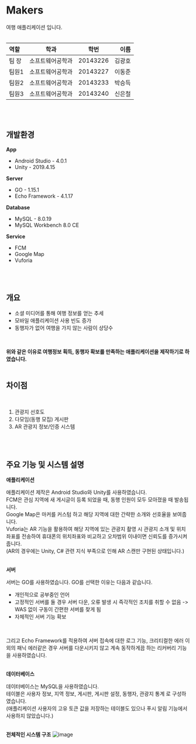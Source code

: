 # Makers

 여행 애플리케이션 입니다.
 <br>
 <br>
 
 | 역할 | 학과 | 학번 | 이름 |
| :- | - | :-: | -: |
| 팀 장 | 소프트웨어공학과 | 20143226 | 김광호 |
| 팀원1 | 소프트웨어공학과 | 20143227 | 이동준 |
| 팀원2 | 소프트웨어공학과 | 20143233 | 박승득 |
| 팀원3 | 소프트웨어공학과 | 20143240 | 신은철 |
 <br>
 <br>
 
 ## 개발환경
 
 <b>App</b>
 - Android Studio - 4.0.1
 - Unity - 2019.4.15

 <b>Server</b>
 - GO - 1.15.1
 - Echo Framework - 4.1.17
 
 <b>Database</b>
 - MySQL - 8.0.19
 - MySQL Workbench 8.0 CE
 
 <b>Service</b>
 - FCM
 - Google Map
 - Vuforia
 <br>
 <br>
 
 ## 개요
 - 소셜 미디어를 통해 여행 정보를 얻는 추세  
 - 모바일 애플리케이션 사용 빈도 증가  
 - 동행자가 없어 여행을 가지 않는 사람이 상당수  
 <br>
 
 <b>위와 같은 이유로 여행정보 획득, 동행자 확보를 만족하는 애플리케이션을 제작하기로 하였습니다.</b>
 <br>
 <br>

 ## 차이점
 <br>
 
 1. 관광지 선호도
 2. 다모임(동행 모집) 게시판
 3. AR 관광지 정보/인증 시스템
<br>
<br>
 
 ## 주요 기능 및 시스템 설명
 <b>애플리케이션</b>
 
 애플리케이션 제작은 Android Studio와 Unity를 사용하였습니다.  
 FCM은 관심 지역에 새 게시글이 등록 되었을 때, 동행 인원이 모두 모아졌을 때 발송됩니다.  
 Google Map은 마커를 커스텀 하고 해당 지역에 대한 간략한 소개와 선호율을 보여줍니다.  
 Vuforia는 AR 기능을 활용하여 해당 지역에 있는 관광지 촬영 시 관광지 소개 및 위치좌표를 전송하여 휴대폰의 위치좌표와 비교하고 오차범위 이내이면 신뢰도를 증가시켜 줍니다.  
 (AR의 경우에는 Unity, C# 관련 지식 부족으로 인해 AR 스캔만 구현된 상태입니다.)
 <br>
 <br>
 
 <b>서버</b>
 
 서버는 GO를 사용하였습니다. GO를 선택한 이유는 다음과 같습니다.
  - 개인적으로 공부중인 언어
  - 고정적인 서버를 둘 경우 서버 다운, 오류 발생 시 즉각적인 조치를 취할 수 없음 -> WAS 없이 구동이 간편한 서버를 찾게 됨
  - 자체적인 서버 기능 확보
  <br>
  
그리고 Echo Framework를 적용하여 서버 접속에 대한 로그 기능, 크리티컬한 에러 이외의 패닉 에러같은 경우 서버를 다운시키지 않고 계속 동작하게끔 하는 리커버리 기능을 사용하였습니다.
 <br>
 <br>
 
 <b>데이터베이스</b>
 
 데이터베이스는 MySQL을 사용하였습니다.  
 테이블은 사용자 정보, 지역 정보, 게시판, 게시판 설정, 동행자, 관광지 통계 로 구성하였습니다.  
 (애플리케이션 사용자의 고유 토큰 값을 저장하는 테이블도 있으나 푸시 알림 기능에서 사용하지 않았습니다.)
 <br>
 <br>
 
 <b>전체적인 시스템 구조</b>
 ![image](https://user-images.githubusercontent.com/48707324/100357287-d16f5100-3037-11eb-9c98-23273079965c.png)
 <br>
 <br>
